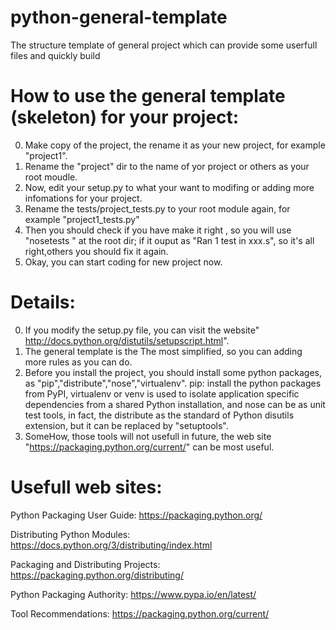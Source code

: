 # python-general-template
The structure template of general project which can provide some userfull files and quickly build

How to use the general template (skeleton) for your project:
============

0. Make copy of the project, the rename it as your new project, for example "project1".
1. Rename the "project" dir to the name of yor project or others as your root moudle.
2. Now, edit your setup.py to what your want to modifing or adding more infomations for your project.
3. Rename the tests/project_tests.py to your root module again, for example "project1_tests.py"
4. Then you should check if you have make it right , so you will use "nosetests " at the root dir;
   if it ouput as "Ran 1 test in xxx.s", so it's all right,others you should fix it again.
5. Okay, you can start coding for new project now.

Details:
============

0. If you modify the setup.py file, you can visit the website" http://docs.python.org/distutils/setupscript.html".
1. The general template is the The most simplified, so you can adding more rules as you can do.
2. Before you install the project, you should install some python packages, as "pip","distribute","nose","virtualenv". pip: install the python packages from PyPI, virtualenv or venv is used to isolate application specific dependencies from a shared Python installation, and nose can be as unit test tools, in fact, the distribute as the standard of Python disutils extension, but it can be replaced by "setuptools".
3. SomeHow, those tools will not usefull in future, the web site "https://packaging.python.org/current/" can be most useful.

Usefull web sites:
==============

Python Packaging User Guide: https://packaging.python.org/ 

Distributing Python Modules: https://docs.python.org/3/distributing/index.html

Packaging and Distributing Projects: https://packaging.python.org/distributing/

Python Packaging Authority: https://www.pypa.io/en/latest/

Tool Recommendations: https://packaging.python.org/current/

